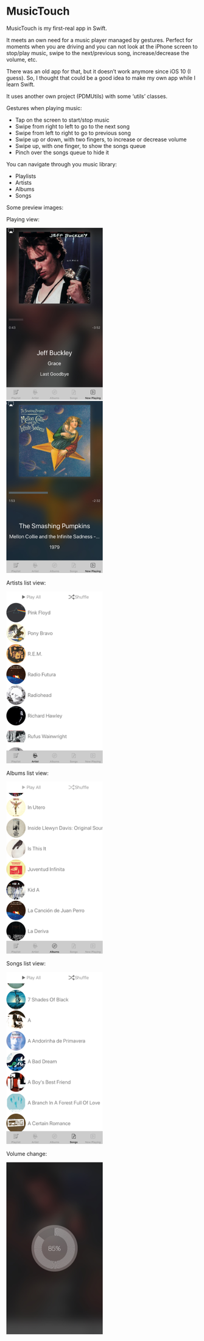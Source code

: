 # MusicTouch
MusicTouch is my first-real app in Swift.

It meets an own need for a music player managed by gestures. Perfect for moments when you are driving and you can not look at the iPhone screen to stop/play music, swipe to the next/previous song, increase/decrease the volume, etc.

There was an old app for that, but it doesn’t work anymore since iOS 10 (I guess). So, I thought that could be a good idea to make my own app while I learn Swift.

It uses another own project (PDMUtils) with some ‘utils’ classes.

Gestures when playing music:
- Tap on the screen to start/stop music
- Swipe from right to left to go to the next song
- Swipe from left to right to go to previous song
- Swipe up or down, with two fingers, to increase or decrease volume
- Swipe up, with one finger, to show the songs queue
- Pinch over the songs queue to hide it

You can navigate through you music library:
- Playlists
- Artists
- Albums
- Songs

Some preview images:

Playing view:

<img src="https://github.com/pdiazmon/MusicTouch/blob/master/Previews/playing.jpeg" height="450">   <img src="https://github.com/pdiazmon/MusicTouch/blob/master/Previews/playing2.jpeg" height="450">

Artists list view:

<img src="https://github.com/pdiazmon/MusicTouch/blob/master/Previews/artists.jpeg" height="450">

Albums list view:

<img src="https://github.com/pdiazmon/MusicTouch/blob/master/Previews/albums.jpeg" height="450">

Songs list view:

<img src="https://github.com/pdiazmon/MusicTouch/blob/master/Previews/songs.jpeg" height="450">

Volume change:

<img src="https://github.com/pdiazmon/MusicTouch/blob/master/Previews/volume.jpeg" height="450">

